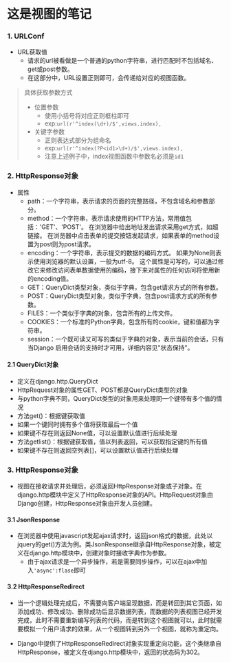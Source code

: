 # 这是视图的笔记


### 1. URLConf
- URL获取值
    - 请求的url被看做是一个普通的python字符串，进行匹配时不包括域名、get或post参数。
    - 在这部分中，URL设置正则即可，会传递给对应的视图函数。
> 具体获取参数方式
>  - 位置参数
>      - 使用小括号将对应正则框柱即可
>      - exp:`url(r'^index(\d+)/$',views.index),`
>  - 关键字参数
>      - 正则表达式部分为组命名
>      - exp:`url(r'^index(?P<id1>\d+)/$',views.index),`
>      - 注意上述例子中，index视图函数中参数名必须是`id1`


### 2. HttpResponse对象
- 属性
    - path：一个字符串，表示请求的页面的完整路径，不包含域名和参数部分。
    - method：一个字符串，表示请求使用的HTTP方法，常用值包括：'GET'、'POST'。
    在浏览器中给出地址发出请求采用get方式，如超链接。
    在浏览器中点击表单的提交按钮发起请求，如果表单的method设置为post则为post请求。
    - encoding：一个字符串，表示提交的数据的编码方式。
    如果为None则表示使用浏览器的默认设置，一般为utf-8。
    这个属性是可写的，可以通过修改它来修改访问表单数据使用的编码，接下来对属性的任何访问将使用新的encoding值。
    - GET：QueryDict类型对象，类似于字典，包含get请求方式的所有参数。
    - POST：QueryDict类型对象，类似于字典，包含post请求方式的所有参数。
    - FILES：一个类似于字典的对象，包含所有的上传文件。
    - COOKIES：一个标准的Python字典，包含所有的cookie，键和值都为字符串。
    - session：一个既可读又可写的类似于字典的对象，表示当前的会话，只有当Django 启用会话的支持时才可用，详细内容见"状态保持"。

#### 2.1 QueryDict对象
- 定义在django.http.QueryDict
- HttpRequest对象的属性GET、POST都是QueryDict类型的对象
- 与python字典不同，QueryDict类型的对象用来处理同一个键带有多个值的情况
- 方法get()：根据键获取值
- 如果一个键同时拥有多个值将获取最后一个值
- 如果键不存在则返回None值，可以设置默认值进行后续处理
- 方法getlist()：根据键获取值，值以列表返回，可以获取指定键的所有值
- 如果键不存在则返回空列表[]，可以设置默认值进行后续处理

### 3. HttpResponse对象
- 视图在接收请求并处理后，必须返回HttpResponse对象或子对象。在django.http模块中定义了HttpResponse对象的API。HttpRequest对象由Django创建，HttpResponse对象由开发人员创建。

#### 3.1 JsonResponse
- 在浏览器中使用javascript发起ajax请求时，返回json格式的数据，此处以jquery的get()方法为例。类JsonResponse继承自HttpResponse对象，被定义在django.http模块中，创建对象时接收字典作为参数。
  - 由于ajax请求是一个异步操作，若是需要同步操作，可以在ajax中加入`'async':flase`即可

#### 3.2 HttpResponseRedirect
- 当一个逻辑处理完成后，不需要向客户端呈现数据，而是转回到其它页面，如添加成功、修改成功、删除成功后显示数据列表，而数据的列表视图已经开发完成，此时不需要重新编写列表的代码，而是转到这个视图就可以，此时就需要模拟一个用户请求的效果，从一个视图转到另外一个视图，就称为重定向。

- Django中提供了HttpResponseRedirect对象实现重定向功能，这个类继承自HttpResponse，被定义在django.http模块中，返回的状态码为302。
